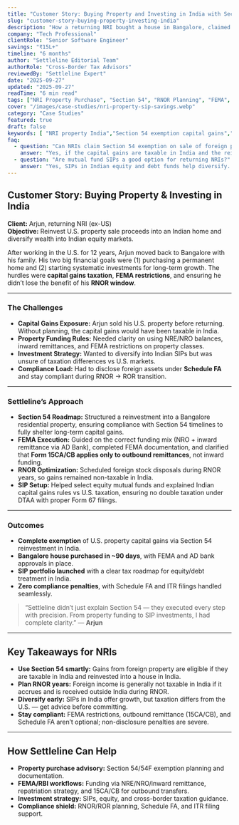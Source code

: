 ```yaml
---
title: "Customer Story: Buying Property and Investing in India with Section 54 Exemption"
slug: "customer-story-buying-property-investing-india"
description: "How a returning NRI bought a house in Bangalore, claimed Section 54 exemption, and built a diversified SIP portfolio while staying FEMA and RNOR compliant."
company: "Tech Professional"
clientRole: "Senior Software Engineer"
savings: "₹15L+"
timeline: "6 months"
author: "Settleline Editorial Team"
authorRole: "Cross-Border Tax Advisors"
reviewedBy: "Settleline Expert"
date: "2025-09-27"
updated: "2025-09-27"
readTime: "6 min read"
tags: ["NRI Property Purchase", "Section 54", "RNOR Planning", "FEMA", "SIP Investments"]
cover: "/images/case-studies/nri-property-sip-savings.webp"
category: "Case Studies"
featured: true
draft: false
keywords: [ "NRI property India","Section 54 exemption capital gains","RNOR window property","FEMA rules property funding","Schedule FA foreign assets","NRI SIP investment","house purchase tax exemption","Form 15CA CB repatriation","cross-border CA India"]
faq:
  - question: "Can NRIs claim Section 54 exemption on sale of foreign property?"
    answer: "Yes, if the capital gains are taxable in India and the reinvestment is made into an eligible residential property located in India within the specified timelines."
  - question: "Are mutual fund SIPs a good option for returning NRIs?"
    answer: "Yes, SIPs in Indian equity and debt funds help diversify. Tax rules differ from the U.S., so RNOR planning and capital gains treatment should be considered."
---
```


## Customer Story: Buying Property & Investing in India

**Client:** Arjun, returning NRI (ex-US)  
**Objective:** Reinvest U.S. property sale proceeds into an Indian home and diversify wealth into Indian equity markets.

After working in the U.S. for 12 years, Arjun moved back to Bangalore with his family. His two big financial goals were (1) purchasing a permanent home and (2) starting systematic investments for long-term growth. The hurdles were **capital gains taxation**, **FEMA restrictions**, and ensuring he didn’t lose the benefit of his **RNOR window**.

---

### The Challenges
- **Capital Gains Exposure:** Arjun sold his U.S. property before returning. Without planning, the capital gains would have been taxable in India.  
- **Property Funding Rules:** Needed clarity on using NRE/NRO balances, inward remittances, and FEMA restrictions on property classes.  
- **Investment Strategy:** Wanted to diversify into Indian SIPs but was unsure of taxation differences vs U.S. markets.  
- **Compliance Load:** Had to disclose foreign assets under **Schedule FA** and stay compliant during RNOR → ROR transition.

---

### Settleline’s Approach
- **Section 54 Roadmap:** Structured a reinvestment into a Bangalore residential property, ensuring compliance with Section 54 timelines to fully shelter long-term capital gains.  
- **FEMA Execution:** Guided on the correct funding mix (NRO + inward remittance via AD Bank), completed FEMA documentation, and clarified that **Form 15CA/CB applies only to outbound remittances**, not inward funding.  
- **RNOR Optimization:** Scheduled foreign stock disposals during RNOR years, so gains remained non-taxable in India.  
- **SIP Setup:** Helped select equity mutual funds and explained Indian capital gains rules vs U.S. taxation, ensuring no double taxation under DTAA with proper Form 67 filings.

---

### Outcomes
- **Complete exemption** of U.S. property capital gains via Section 54 reinvestment in India.  
- **Bangalore house purchased in ~90 days**, with FEMA and AD bank approvals in place.  
- **SIP portfolio launched** with a clear tax roadmap for equity/debt treatment in India.  
- **Zero compliance penalties**, with Schedule FA and ITR filings handled seamlessly.

> “Settleline didn’t just explain Section 54 — they executed every step with precision. From property funding to SIP investments, I had complete clarity.” — **Arjun**

---

## Key Takeaways for NRIs
- **Use Section 54 smartly:** Gains from foreign property are eligible if they are taxable in India and reinvested into a house in India.  
- **Plan RNOR years:** Foreign income is generally not taxable in India if it accrues and is received outside India during RNOR.  
- **Diversify early:** SIPs in India offer growth, but taxation differs from the U.S. — get advice before committing.  
- **Stay compliant:** FEMA restrictions, outbound remittance (15CA/CB), and Schedule FA aren’t optional; non-disclosure penalties are severe.

---

## How Settleline Can Help
- **Property purchase advisory:** Section 54/54F exemption planning and documentation.  
- **FEMA/RBI workflows:** Funding via NRE/NRO/inward remittance, repatriation strategy, and 15CA/CB for outbound transfers.  
- **Investment strategy:** SIPs, equity, and cross-border taxation guidance.  
- **Compliance shield:** RNOR/ROR planning, Schedule FA, and ITR filing support.
